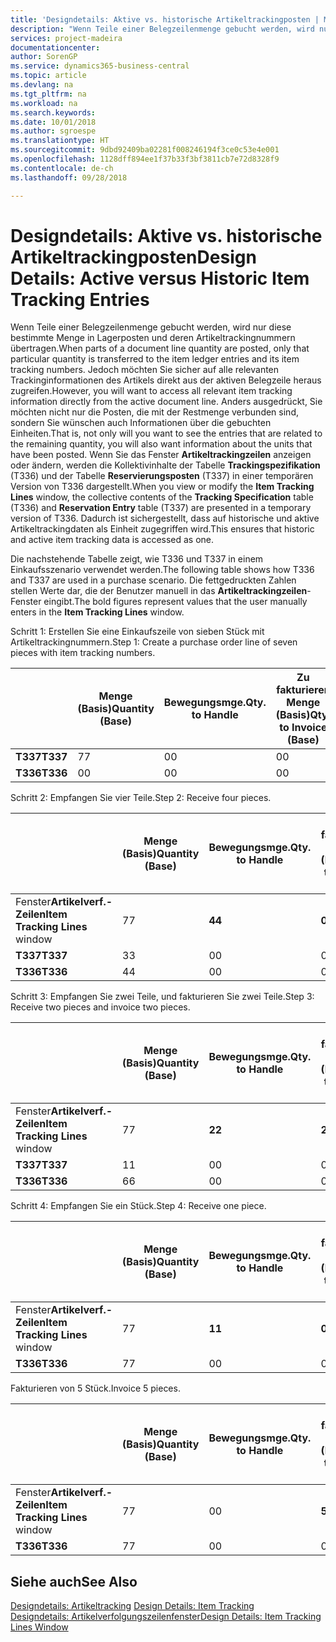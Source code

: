 ```yaml
---
title: 'Designdetails: Aktive vs. historische Artikeltrackingposten | Microsoft Docs'
description: "Wenn Teile einer Belegzeilenmenge gebucht werden, wird nur diese bestimmte Menge in Lagerposten und deren Artikeltrackingnummern übertragen. Jedoch möchten Sie sicher auf alle relevanten Trackinginformationen des Artikels direkt aus der aktiven Belegzeile heraus zugreifen. Anders ausgedrückt, Sie möchten nicht nur die Posten, die mit der Restmenge verbunden sind, sondern Sie wünschen auch Informationen über die gebuchten Einheiten. Wenn Sie das Fenster **Artikeltrackingzeilen** anzeigen oder ändern, werden die Kollektivinhalte der Tabelle **Trackingspezifikation** (T336) und der Tabelle **Reservierungsposten** (T337) in einer temporären Version von T336 dargestellt. Dadurch ist sichergestellt, dass auf historische und aktive Artikeltrackingdaten als Einheit zugegriffen wird."
services: project-madeira
documentationcenter: 
author: SorenGP
ms.service: dynamics365-business-central
ms.topic: article
ms.devlang: na
ms.tgt_pltfrm: na
ms.workload: na
ms.search.keywords: 
ms.date: 10/01/2018
ms.author: sgroespe
ms.translationtype: HT
ms.sourcegitcommit: 9dbd92409ba02281f008246194f3ce0c53e4e001
ms.openlocfilehash: 1128dff894ee1f37b33f3bf3811cb7e72d8328f9
ms.contentlocale: de-ch
ms.lasthandoff: 09/28/2018

---
```

# <a name="design-details-active-versus-historic-item-tracking-entries"></a><span data-ttu-id="fdf80-107">Designdetails: Aktive vs. historische Artikeltrackingposten</span><span class="sxs-lookup"><span data-stu-id="fdf80-107">Design Details: Active versus Historic Item Tracking Entries</span></span>
<span data-ttu-id="fdf80-108">Wenn Teile einer Belegzeilenmenge gebucht werden, wird nur diese bestimmte Menge in Lagerposten und deren Artikeltrackingnummern übertragen.</span><span class="sxs-lookup"><span data-stu-id="fdf80-108">When parts of a document line quantity are posted, only that particular quantity is transferred to the item ledger entries and its item tracking numbers.</span></span> <span data-ttu-id="fdf80-109">Jedoch möchten Sie sicher auf alle relevanten Trackinginformationen des Artikels direkt aus der aktiven Belegzeile heraus zugreifen.</span><span class="sxs-lookup"><span data-stu-id="fdf80-109">However, you will want to access all relevant item tracking information directly from the active document line.</span></span> <span data-ttu-id="fdf80-110">Anders ausgedrückt, Sie möchten nicht nur die Posten, die mit der Restmenge verbunden sind, sondern Sie wünschen auch Informationen über die gebuchten Einheiten.</span><span class="sxs-lookup"><span data-stu-id="fdf80-110">That is, not only will you want to see the entries that are related to the remaining quantity, you will also want information about the units that have been posted.</span></span> <span data-ttu-id="fdf80-111">Wenn Sie das Fenster **Artikeltrackingzeilen** anzeigen oder ändern, werden die Kollektivinhalte der Tabelle **Trackingspezifikation** (T336) und der Tabelle **Reservierungsposten** (T337) in einer temporären Version von T336 dargestellt.</span><span class="sxs-lookup"><span data-stu-id="fdf80-111">When you view or modify the **Item Tracking Lines** window, the collective contents of the **Tracking Specification** table (T336) and **Reservation Entry** table (T337) are presented in a temporary version of T336.</span></span> <span data-ttu-id="fdf80-112">Dadurch ist sichergestellt, dass auf historische und aktive Artikeltrackingdaten als Einheit zugegriffen wird.</span><span class="sxs-lookup"><span data-stu-id="fdf80-112">This ensures that historic and active item tracking data is accessed as one.</span></span>  

 <span data-ttu-id="fdf80-113">Die nachstehende Tabelle zeigt, wie T336 und T337 in einem Einkaufsszenario verwendet werden.</span><span class="sxs-lookup"><span data-stu-id="fdf80-113">The following table shows how T336 and T337 are used in a purchase scenario.</span></span> <span data-ttu-id="fdf80-114">Die fettgedruckten Zahlen stellen Werte dar, die der Benutzer manuell in das **Artikeltrackingzeilen**-Fenster eingibt.</span><span class="sxs-lookup"><span data-stu-id="fdf80-114">The bold figures represent values that the user manually enters in the **Item Tracking Lines** window.</span></span>  

 <span data-ttu-id="fdf80-115">Schritt 1: Erstellen Sie eine Einkaufszeile von sieben Stück mit Artikeltrackingnummern.</span><span class="sxs-lookup"><span data-stu-id="fdf80-115">Step 1: Create a purchase order line of seven pieces with item tracking numbers.</span></span>  

||<span data-ttu-id="fdf80-116">**Menge (Basis)**</span><span class="sxs-lookup"><span data-stu-id="fdf80-116">**Quantity (Base)**</span></span>|<span data-ttu-id="fdf80-117">**Bewegungsmge.**</span><span class="sxs-lookup"><span data-stu-id="fdf80-117">**Qty. to Handle**</span></span>|<span data-ttu-id="fdf80-118">**Zu fakturieren Menge (Basis)**</span><span class="sxs-lookup"><span data-stu-id="fdf80-118">**Qty. to Invoice (Base)**</span></span>|<span data-ttu-id="fdf80-119">**Geb. Bewegungsmenge (Basis)**</span><span class="sxs-lookup"><span data-stu-id="fdf80-119">**Quantity Handled (Base)**</span></span>|<span data-ttu-id="fdf80-120">**Fakturierte Menge (Basis)**</span><span class="sxs-lookup"><span data-stu-id="fdf80-120">**Quantity Invoiced (Base)**</span></span>|  
|-|----------------------------------------------|--------------------------------------------|------------------------------------------------------|-------------------------------------------------------|--------------------------------------------------------|  
|<span data-ttu-id="fdf80-121">**T337**</span><span class="sxs-lookup"><span data-stu-id="fdf80-121">**T337**</span></span>|<span data-ttu-id="fdf80-122">7</span><span class="sxs-lookup"><span data-stu-id="fdf80-122">7</span></span>|<span data-ttu-id="fdf80-123">0</span><span class="sxs-lookup"><span data-stu-id="fdf80-123">0</span></span>|<span data-ttu-id="fdf80-124">0</span><span class="sxs-lookup"><span data-stu-id="fdf80-124">0</span></span>|<span data-ttu-id="fdf80-125">0</span><span class="sxs-lookup"><span data-stu-id="fdf80-125">0</span></span>|<span data-ttu-id="fdf80-126">0</span><span class="sxs-lookup"><span data-stu-id="fdf80-126">0</span></span>|  
|<span data-ttu-id="fdf80-127">**T336**</span><span class="sxs-lookup"><span data-stu-id="fdf80-127">**T336**</span></span>|<span data-ttu-id="fdf80-128">0</span><span class="sxs-lookup"><span data-stu-id="fdf80-128">0</span></span>|<span data-ttu-id="fdf80-129">0</span><span class="sxs-lookup"><span data-stu-id="fdf80-129">0</span></span>|<span data-ttu-id="fdf80-130">0</span><span class="sxs-lookup"><span data-stu-id="fdf80-130">0</span></span>|<span data-ttu-id="fdf80-131">0</span><span class="sxs-lookup"><span data-stu-id="fdf80-131">0</span></span>|<span data-ttu-id="fdf80-132">0</span><span class="sxs-lookup"><span data-stu-id="fdf80-132">0</span></span>|  

 <span data-ttu-id="fdf80-133">Schritt 2: Empfangen Sie vier Teile.</span><span class="sxs-lookup"><span data-stu-id="fdf80-133">Step 2: Receive four pieces.</span></span>  

||<span data-ttu-id="fdf80-134">**Menge (Basis)**</span><span class="sxs-lookup"><span data-stu-id="fdf80-134">**Quantity (Base)**</span></span>|<span data-ttu-id="fdf80-135">**Bewegungsmge.**</span><span class="sxs-lookup"><span data-stu-id="fdf80-135">**Qty. to Handle**</span></span>|<span data-ttu-id="fdf80-136">**Zu fakturieren Menge (Basis)**</span><span class="sxs-lookup"><span data-stu-id="fdf80-136">**Qty. to Invoice (Base)**</span></span>|<span data-ttu-id="fdf80-137">**Geb. Bewegungsmenge (Basis)**</span><span class="sxs-lookup"><span data-stu-id="fdf80-137">**Quantity Handled (Base)**</span></span>|<span data-ttu-id="fdf80-138">**Fakturierte Menge (Basis)**</span><span class="sxs-lookup"><span data-stu-id="fdf80-138">**Quantity Invoiced (Base)**</span></span>|  
|-|----------------------------------------------|--------------------------------------------|------------------------------------------------------|-------------------------------------------------------|--------------------------------------------------------|  
|<span data-ttu-id="fdf80-139">Fenster**Artikelverf.-Zeilen**</span><span class="sxs-lookup"><span data-stu-id="fdf80-139">**Item Tracking Lines** window</span></span>|<span data-ttu-id="fdf80-140">7</span><span class="sxs-lookup"><span data-stu-id="fdf80-140">7</span></span>|<span data-ttu-id="fdf80-141">**4**</span><span class="sxs-lookup"><span data-stu-id="fdf80-141">**4**</span></span>|<span data-ttu-id="fdf80-142">**0**</span><span class="sxs-lookup"><span data-stu-id="fdf80-142">**0**</span></span>|<span data-ttu-id="fdf80-143">0</span><span class="sxs-lookup"><span data-stu-id="fdf80-143">0</span></span>|<span data-ttu-id="fdf80-144">0</span><span class="sxs-lookup"><span data-stu-id="fdf80-144">0</span></span>|  
|<span data-ttu-id="fdf80-145">**T337**</span><span class="sxs-lookup"><span data-stu-id="fdf80-145">**T337**</span></span>|<span data-ttu-id="fdf80-146">3</span><span class="sxs-lookup"><span data-stu-id="fdf80-146">3</span></span>|<span data-ttu-id="fdf80-147">0</span><span class="sxs-lookup"><span data-stu-id="fdf80-147">0</span></span>|<span data-ttu-id="fdf80-148">0</span><span class="sxs-lookup"><span data-stu-id="fdf80-148">0</span></span>|<span data-ttu-id="fdf80-149">0</span><span class="sxs-lookup"><span data-stu-id="fdf80-149">0</span></span>|<span data-ttu-id="fdf80-150">0</span><span class="sxs-lookup"><span data-stu-id="fdf80-150">0</span></span>|  
|<span data-ttu-id="fdf80-151">**T336**</span><span class="sxs-lookup"><span data-stu-id="fdf80-151">**T336**</span></span>|<span data-ttu-id="fdf80-152">4</span><span class="sxs-lookup"><span data-stu-id="fdf80-152">4</span></span>|<span data-ttu-id="fdf80-153">0</span><span class="sxs-lookup"><span data-stu-id="fdf80-153">0</span></span>|<span data-ttu-id="fdf80-154">0</span><span class="sxs-lookup"><span data-stu-id="fdf80-154">0</span></span>|<span data-ttu-id="fdf80-155">4</span><span class="sxs-lookup"><span data-stu-id="fdf80-155">4</span></span>|<span data-ttu-id="fdf80-156">0</span><span class="sxs-lookup"><span data-stu-id="fdf80-156">0</span></span>|  

 <span data-ttu-id="fdf80-157">Schritt 3: Empfangen Sie zwei Teile, und fakturieren Sie zwei Teile.</span><span class="sxs-lookup"><span data-stu-id="fdf80-157">Step 3: Receive two pieces and invoice two pieces.</span></span>  

||<span data-ttu-id="fdf80-158">**Menge (Basis)**</span><span class="sxs-lookup"><span data-stu-id="fdf80-158">**Quantity (Base)**</span></span>|<span data-ttu-id="fdf80-159">**Bewegungsmge.**</span><span class="sxs-lookup"><span data-stu-id="fdf80-159">**Qty. to Handle**</span></span>|<span data-ttu-id="fdf80-160">**Zu fakturieren Menge (Basis)**</span><span class="sxs-lookup"><span data-stu-id="fdf80-160">**Qty. to Invoice (Base)**</span></span>|<span data-ttu-id="fdf80-161">**Geb. Bewegungsmenge (Basis)**</span><span class="sxs-lookup"><span data-stu-id="fdf80-161">**Quantity Handled (Base)**</span></span>|<span data-ttu-id="fdf80-162">**Fakturierte Menge (Basis)**</span><span class="sxs-lookup"><span data-stu-id="fdf80-162">**Quantity Invoiced (Base)**</span></span>|  
|-|----------------------------------------------|--------------------------------------------|------------------------------------------------------|-------------------------------------------------------|--------------------------------------------------------|  
|<span data-ttu-id="fdf80-163">Fenster**Artikelverf.-Zeilen**</span><span class="sxs-lookup"><span data-stu-id="fdf80-163">**Item Tracking Lines** window</span></span>|<span data-ttu-id="fdf80-164">7</span><span class="sxs-lookup"><span data-stu-id="fdf80-164">7</span></span>|<span data-ttu-id="fdf80-165">**2**</span><span class="sxs-lookup"><span data-stu-id="fdf80-165">**2**</span></span>|<span data-ttu-id="fdf80-166">**2**</span><span class="sxs-lookup"><span data-stu-id="fdf80-166">**2**</span></span>|<span data-ttu-id="fdf80-167">4</span><span class="sxs-lookup"><span data-stu-id="fdf80-167">4</span></span>|<span data-ttu-id="fdf80-168">0</span><span class="sxs-lookup"><span data-stu-id="fdf80-168">0</span></span>|  
|<span data-ttu-id="fdf80-169">**T337**</span><span class="sxs-lookup"><span data-stu-id="fdf80-169">**T337**</span></span>|<span data-ttu-id="fdf80-170">1</span><span class="sxs-lookup"><span data-stu-id="fdf80-170">1</span></span>|<span data-ttu-id="fdf80-171">0</span><span class="sxs-lookup"><span data-stu-id="fdf80-171">0</span></span>|<span data-ttu-id="fdf80-172">0</span><span class="sxs-lookup"><span data-stu-id="fdf80-172">0</span></span>|<span data-ttu-id="fdf80-173">0</span><span class="sxs-lookup"><span data-stu-id="fdf80-173">0</span></span>|<span data-ttu-id="fdf80-174">0</span><span class="sxs-lookup"><span data-stu-id="fdf80-174">0</span></span>|  
|<span data-ttu-id="fdf80-175">**T336**</span><span class="sxs-lookup"><span data-stu-id="fdf80-175">**T336**</span></span>|<span data-ttu-id="fdf80-176">6</span><span class="sxs-lookup"><span data-stu-id="fdf80-176">6</span></span>|<span data-ttu-id="fdf80-177">0</span><span class="sxs-lookup"><span data-stu-id="fdf80-177">0</span></span>|<span data-ttu-id="fdf80-178">0</span><span class="sxs-lookup"><span data-stu-id="fdf80-178">0</span></span>|<span data-ttu-id="fdf80-179">6</span><span class="sxs-lookup"><span data-stu-id="fdf80-179">6</span></span>|<span data-ttu-id="fdf80-180">2</span><span class="sxs-lookup"><span data-stu-id="fdf80-180">2</span></span>|  

 <span data-ttu-id="fdf80-181">Schritt 4: Empfangen Sie ein Stück.</span><span class="sxs-lookup"><span data-stu-id="fdf80-181">Step 4: Receive one piece.</span></span>  

||<span data-ttu-id="fdf80-182">**Menge (Basis)**</span><span class="sxs-lookup"><span data-stu-id="fdf80-182">**Quantity (Base)**</span></span>|<span data-ttu-id="fdf80-183">**Bewegungsmge.**</span><span class="sxs-lookup"><span data-stu-id="fdf80-183">**Qty. to Handle**</span></span>|<span data-ttu-id="fdf80-184">**Zu fakturieren Menge (Basis)**</span><span class="sxs-lookup"><span data-stu-id="fdf80-184">**Qty. to Invoice (Base)**</span></span>|<span data-ttu-id="fdf80-185">**Geb. Bewegungsmenge (Basis)**</span><span class="sxs-lookup"><span data-stu-id="fdf80-185">**Quantity Handled (Base)**</span></span>|<span data-ttu-id="fdf80-186">**Fakturierte Menge (Basis)**</span><span class="sxs-lookup"><span data-stu-id="fdf80-186">**Quantity Invoiced (Base)**</span></span>|  
|-|----------------------------------------------|--------------------------------------------|------------------------------------------------------|-------------------------------------------------------|--------------------------------------------------------|  
|<span data-ttu-id="fdf80-187">Fenster**Artikelverf.-Zeilen**</span><span class="sxs-lookup"><span data-stu-id="fdf80-187">**Item Tracking Lines** window</span></span>|<span data-ttu-id="fdf80-188">7</span><span class="sxs-lookup"><span data-stu-id="fdf80-188">7</span></span>|<span data-ttu-id="fdf80-189">**1**</span><span class="sxs-lookup"><span data-stu-id="fdf80-189">**1**</span></span>|<span data-ttu-id="fdf80-190">**0**</span><span class="sxs-lookup"><span data-stu-id="fdf80-190">**0**</span></span>|<span data-ttu-id="fdf80-191">6</span><span class="sxs-lookup"><span data-stu-id="fdf80-191">6</span></span>|<span data-ttu-id="fdf80-192">2</span><span class="sxs-lookup"><span data-stu-id="fdf80-192">2</span></span>|  
|<span data-ttu-id="fdf80-193">**T336**</span><span class="sxs-lookup"><span data-stu-id="fdf80-193">**T336**</span></span>|<span data-ttu-id="fdf80-194">7</span><span class="sxs-lookup"><span data-stu-id="fdf80-194">7</span></span>|<span data-ttu-id="fdf80-195">0</span><span class="sxs-lookup"><span data-stu-id="fdf80-195">0</span></span>|<span data-ttu-id="fdf80-196">0</span><span class="sxs-lookup"><span data-stu-id="fdf80-196">0</span></span>|<span data-ttu-id="fdf80-197">7</span><span class="sxs-lookup"><span data-stu-id="fdf80-197">7</span></span>|<span data-ttu-id="fdf80-198">2</span><span class="sxs-lookup"><span data-stu-id="fdf80-198">2</span></span>|  

 <span data-ttu-id="fdf80-199">Fakturieren von 5 Stück.</span><span class="sxs-lookup"><span data-stu-id="fdf80-199">Invoice 5 pieces.</span></span>  

||<span data-ttu-id="fdf80-200">**Menge (Basis)**</span><span class="sxs-lookup"><span data-stu-id="fdf80-200">**Quantity (Base)**</span></span>|<span data-ttu-id="fdf80-201">**Bewegungsmge.**</span><span class="sxs-lookup"><span data-stu-id="fdf80-201">**Qty. to Handle**</span></span>|<span data-ttu-id="fdf80-202">**Zu fakturieren Menge (Basis)**</span><span class="sxs-lookup"><span data-stu-id="fdf80-202">**Qty. to Invoice (Base)**</span></span>|<span data-ttu-id="fdf80-203">**Geb. Bewegungsmenge (Basis)**</span><span class="sxs-lookup"><span data-stu-id="fdf80-203">**Quantity Handled (Base)**</span></span>|<span data-ttu-id="fdf80-204">**Fakturierte Menge (Basis)**</span><span class="sxs-lookup"><span data-stu-id="fdf80-204">**Quantity Invoiced (Base)**</span></span>|  
|-|----------------------------------------------|--------------------------------------------|------------------------------------------------------|-------------------------------------------------------|--------------------------------------------------------|  
|<span data-ttu-id="fdf80-205">Fenster**Artikelverf.-Zeilen**</span><span class="sxs-lookup"><span data-stu-id="fdf80-205">**Item Tracking Lines** window</span></span>|<span data-ttu-id="fdf80-206">7</span><span class="sxs-lookup"><span data-stu-id="fdf80-206">7</span></span>|<span data-ttu-id="fdf80-207">0</span><span class="sxs-lookup"><span data-stu-id="fdf80-207">0</span></span>|<span data-ttu-id="fdf80-208">**5**</span><span class="sxs-lookup"><span data-stu-id="fdf80-208">**5**</span></span>|<span data-ttu-id="fdf80-209">7</span><span class="sxs-lookup"><span data-stu-id="fdf80-209">7</span></span>|<span data-ttu-id="fdf80-210">2</span><span class="sxs-lookup"><span data-stu-id="fdf80-210">2</span></span>|  
|<span data-ttu-id="fdf80-211">**T336**</span><span class="sxs-lookup"><span data-stu-id="fdf80-211">**T336**</span></span>|<span data-ttu-id="fdf80-212">7</span><span class="sxs-lookup"><span data-stu-id="fdf80-212">7</span></span>|<span data-ttu-id="fdf80-213">0</span><span class="sxs-lookup"><span data-stu-id="fdf80-213">0</span></span>|<span data-ttu-id="fdf80-214">0</span><span class="sxs-lookup"><span data-stu-id="fdf80-214">0</span></span>|<span data-ttu-id="fdf80-215">7</span><span class="sxs-lookup"><span data-stu-id="fdf80-215">7</span></span>|<span data-ttu-id="fdf80-216">7</span><span class="sxs-lookup"><span data-stu-id="fdf80-216">7</span></span>|  

## <a name="see-also"></a><span data-ttu-id="fdf80-217">Siehe auch</span><span class="sxs-lookup"><span data-stu-id="fdf80-217">See Also</span></span>  
 <span data-ttu-id="fdf80-218">[Designdetails: Artikeltracking](design-details-item-tracking.md) </span><span class="sxs-lookup"><span data-stu-id="fdf80-218">[Design Details: Item Tracking](design-details-item-tracking.md) </span></span>  
 [<span data-ttu-id="fdf80-219">Designdetails: Artikelverfolgungszeilenfenster</span><span class="sxs-lookup"><span data-stu-id="fdf80-219">Design Details: Item Tracking Lines Window</span></span>](design-details-item-tracking-lines-window.md)


